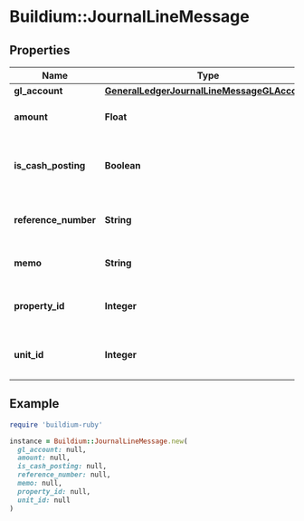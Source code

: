 # Buildium::JournalLineMessage

## Properties

| Name | Type | Description | Notes |
| ---- | ---- | ----------- | ----- |
| **gl_account** | [**GeneralLedgerJournalLineMessageGLAccount**](GeneralLedgerJournalLineMessageGLAccount.md) |  | [optional] |
| **amount** | **Float** | Amount of the line item. | [optional] |
| **is_cash_posting** | **Boolean** | Indicates whether the line item is a cash posting. | [optional] |
| **reference_number** | **String** | Reference number for the line item. | [optional] |
| **memo** | **String** | Memo for the line item. | [optional] |
| **property_id** | **Integer** | PropertyId associated with the line item. | [optional] |
| **unit_id** | **Integer** | UnitId associated with the line item. | [optional] |

## Example

```ruby
require 'buildium-ruby'

instance = Buildium::JournalLineMessage.new(
  gl_account: null,
  amount: null,
  is_cash_posting: null,
  reference_number: null,
  memo: null,
  property_id: null,
  unit_id: null
)
```

